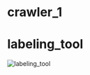 # crawler_1
# labeling_tool
![labeling_tool](https://github.com/tinggithub0/desktop-tutorial/blob/master/labeling_tool.png)
